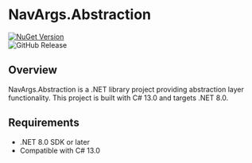 # NavArgs.Abstraction

[![NuGet Version](https://img.shields.io/nuget/v/NavArgs)](https://www.nuget.org/packages/NavArgs)  
![GitHub Release](https://img.shields.io/github/v/release/AndresH18/navargs-generator)


## Overview
NavArgs.Abstraction is a .NET library project providing abstraction layer functionality. This project is built with C# 13.0 and targets .NET 8.0.

## Requirements
- .NET 8.0 SDK or later
- Compatible with C# 13.0
